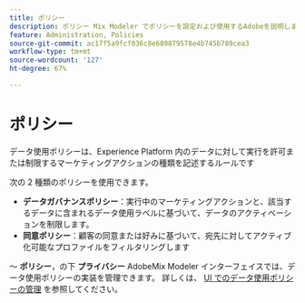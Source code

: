 ```yaml
---
title: ポリシー
description: ポリシー Mix Modeler でポリシーを設定および使用するAdobeを説明します。
feature: Administration, Policies
source-git-commit: ac17f5a9fcf036c8e689879578e4b745b789cea3
workflow-type: tm+mt
source-wordcount: '127'
ht-degree: 67%

---
```



# ポリシー

データ使用ポリシーは、Experience Platform 内のデータに対して実行を許可または制限するマーケティングアクションの種類を記述するルールです

次の 2 種類のポリシーを使用できます。

* **データガバナンスポリシー**：実行中のマーケティングアクションと、該当するデータに含まれるデータ使用ラベルに基づいて、データのアクティベーションを制限します。
* **同意ポリシー**：顧客の同意または好みに基づいて、宛先に対してアクティブ化可能なプロファイルをフィルタリングします

～ **ポリシー**，の下 **プライバシー** AdobeMix Modeler インターフェイスでは、データ使用ポリシーの実装を管理できます。 詳しくは、 [UI でのデータ使用ポリシーの管理](https://experienceleague.adobe.com/docs/experience-platform/data-governance/policies/user-guide.html?lang=ja) を参照してください。
